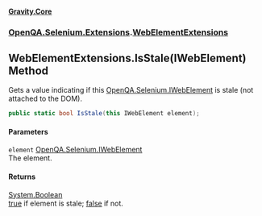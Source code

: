 #### [Gravity.Core](./index.md 'index')
### [OpenQA.Selenium.Extensions](./OpenQA-Selenium-Extensions.md 'OpenQA.Selenium.Extensions').[WebElementExtensions](./OpenQA-Selenium-Extensions-WebElementExtensions.md 'OpenQA.Selenium.Extensions.WebElementExtensions')
## WebElementExtensions.IsStale(IWebElement) Method
Gets a value indicating if this [OpenQA.Selenium.IWebElement](https://docs.microsoft.com/en-us/dotnet/api/OpenQA.Selenium.IWebElement 'OpenQA.Selenium.IWebElement') is stale (not attached to the DOM).  
```csharp
public static bool IsStale(this IWebElement element);
```
#### Parameters
<a name='OpenQA-Selenium-Extensions-WebElementExtensions-IsStale(IWebElement)-element'></a>
`element` [OpenQA.Selenium.IWebElement](https://docs.microsoft.com/en-us/dotnet/api/OpenQA.Selenium.IWebElement 'OpenQA.Selenium.IWebElement')  
The element.  
  
#### Returns
[System.Boolean](https://docs.microsoft.com/en-us/dotnet/api/System.Boolean 'System.Boolean')  
[true](https://docs.microsoft.com/en-us/dotnet/api/true 'true') if element is stale; [false](https://docs.microsoft.com/en-us/dotnet/api/false 'false') if not.  
